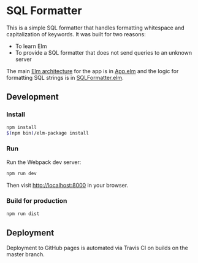 # SQL Formatter

This is a simple SQL formatter that handles formatting whitespace and capitalization of keywords. It was built for
two reasons:

- To learn Elm
- To provide a SQL formatter that does not send queries to an unknown server

The main [Elm architecture](https://guide.elm-lang.org/architecture/) for the app is in [App.elm](elm/App.elm) and
the logic for formatting SQL strings is in [SQLFormatter.elm](elm/SQLFormatter.elm).

## Development

### Install

```bash
npm install
$(npm bin)/elm-package install
```

### Run

Run the Webpack dev server:

```bash
npm run dev
```

Then visit [http://localhost:8000](http://localhost:8000) in your browser.

### Build for production

```bash
npm run dist
```

## Deployment

Deployment to GitHub pages is automated via Travis CI on builds on the master branch.
